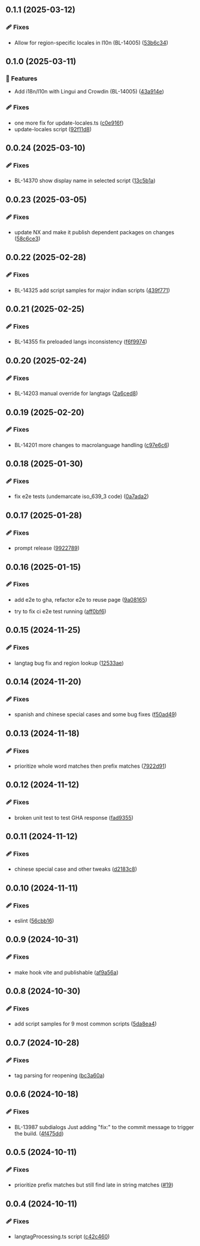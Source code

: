 ## 0.1.1 (2025-03-12)

### 🩹 Fixes

- Allow for region-specific locales in l10n (BL-14005) ([53b6c34](https://github.com/sillsdev/EthnoLib/commit/53b6c34))

## 0.1.0 (2025-03-11)

### 🚀 Features

- Add i18n/l10n with Lingui and Crowdin (BL-14005) ([43a914e](https://github.com/sillsdev/EthnoLib/commit/43a914e))

### 🩹 Fixes

- one more fix for update-locales.ts ([c0e916f](https://github.com/sillsdev/EthnoLib/commit/c0e916f))
- update-locales script ([92f11d8](https://github.com/sillsdev/EthnoLib/commit/92f11d8))

## 0.0.24 (2025-03-10)

### 🩹 Fixes

- BL-14370 show display name in selected script ([13c5b1a](https://github.com/sillsdev/EthnoLib/commit/13c5b1a))

## 0.0.23 (2025-03-05)

### 🩹 Fixes

- update NX and make it publish dependent packages on changes ([58c6ce3](https://github.com/sillsdev/EthnoLib/commit/58c6ce3))

## 0.0.22 (2025-02-28)


### 🩹 Fixes

- BL-14325 add script samples for major indian scripts ([439f771](https://github.com/sillsdev/EthnoLib/commit/439f771))

## 0.0.21 (2025-02-25)


### 🩹 Fixes

- BL-14355 fix preloaded langs inconsistency ([f6f9974](https://github.com/sillsdev/EthnoLib/commit/f6f9974))

## 0.0.20 (2025-02-24)


### 🩹 Fixes

- BL-14203 manual override for langtags ([2a6ced8](https://github.com/sillsdev/EthnoLib/commit/2a6ced8))

## 0.0.19 (2025-02-20)


### 🩹 Fixes

- BL-14201 more changes to macrolanguage handling ([c97e6c6](https://github.com/sillsdev/EthnoLib/commit/c97e6c6))

## 0.0.18 (2025-01-30)


### 🩹 Fixes

- fix e2e tests (undemarcate iso_639_3 code) ([0a7ada2](https://github.com/sillsdev/EthnoLib/commit/0a7ada2))

## 0.0.17 (2025-01-28)


### 🩹 Fixes

- prompt release ([9922789](https://github.com/sillsdev/EthnoLib/commit/9922789))

## 0.0.16 (2025-01-15)


### 🩹 Fixes

- add e2e to gha, refactor e2e to reuse page ([9a08165](https://github.com/sillsdev/EthnoLib/commit/9a08165))

- try to fix ci e2e test running ([aff0bf6](https://github.com/sillsdev/EthnoLib/commit/aff0bf6))

## 0.0.15 (2024-11-25)


### 🩹 Fixes

- langtag bug fix and region lookup ([12533ae](https://github.com/sillsdev/EthnoLib/commit/12533ae))

## 0.0.14 (2024-11-20)


### 🩹 Fixes

- spanish and chinese special cases and some bug fixes ([f50ad49](https://github.com/sillsdev/EthnoLib/commit/f50ad49))

## 0.0.13 (2024-11-18)


### 🩹 Fixes

- prioritize whole word matches then prefix matches ([7922d91](https://github.com/sillsdev/EthnoLib/commit/7922d91))

## 0.0.12 (2024-11-12)


### 🩹 Fixes

- broken unit test to test GHA response ([fad9355](https://github.com/sillsdev/EthnoLib/commit/fad9355))

## 0.0.11 (2024-11-12)


### 🩹 Fixes

- chinese special case and other tweaks ([d2183c8](https://github.com/sillsdev/EthnoLib/commit/d2183c8))

## 0.0.10 (2024-11-11)


### 🩹 Fixes

- eslint ([56cbb16](https://github.com/sillsdev/EthnoLib/commit/56cbb16))

## 0.0.9 (2024-10-31)


### 🩹 Fixes

- make hook vite and publishable ([af9a56a](https://github.com/sillsdev/EthnoLib/commit/af9a56a))

## 0.0.8 (2024-10-30)


### 🩹 Fixes

- add script samples for 9 most common scripts ([5da8ea4](https://github.com/sillsdev/EthnoLib/commit/5da8ea4))

## 0.0.7 (2024-10-28)


### 🩹 Fixes

- tag parsing for reopening ([bc3a60a](https://github.com/sillsdev/EthnoLib/commit/bc3a60a))

## 0.0.6 (2024-10-18)


### 🩹 Fixes

- BL-13987 subdialogs Just adding "fix:" to the commit message to trigger the build. ([4f475dd](https://github.com/sillsdev/EthnoLib/commit/4f475dd))

## 0.0.5 (2024-10-11)


### 🩹 Fixes

- prioritize prefix matches but still find late in string matches ([#19](https://github.com/sillsdev/EthnoLib/pull/19))

## 0.0.4 (2024-10-11)


### 🩹 Fixes

- langtagProcessing.ts script ([c42c460](https://github.com/sillsdev/EthnoLib/commit/c42c460))